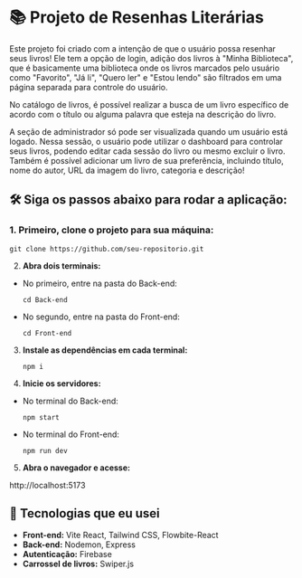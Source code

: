 # 📚 Projeto de Resenhas Literárias

Este projeto foi criado com a intenção de que o usuário possa resenhar seus livros! Ele tem a opção de login, adição dos livros à "Minha Biblioteca", que é basicamente uma biblioteca onde os livros marcados pelo usuário como "Favorito", "Já li", "Quero ler" e "Estou lendo" são filtrados em uma página separada para controle do usuário.

No catálogo de livros, é possível realizar a busca de um livro específico de acordo com o título ou alguma palavra que esteja na descrição do livro.

A seção de administrador só pode ser visualizada quando um usuário está logado. Nessa sessão, o usuário pode utilizar o dashboard para controlar seus livros, podendo editar cada sessão do livro ou mesmo excluir o livro. Também é possível adicionar um livro de sua preferência, incluindo título, nome do autor, URL da imagem do livro, categoria e descrição!


## 🛠️ Siga os passos abaixo para rodar a aplicação:

### 1. Primeiro, clone o projeto para sua máquina:

```
git clone https://github.com/seu-repositorio.git

```


2. **Abra dois terminais:**

- No primeiro, entre na pasta do Back-end:

  ```
  cd Back-end
  
  ```

- No segundo, entre na pasta do Front-end:

  ```
  cd Front-end
  
  ```

3. **Instale as dependências em cada terminal:**

     ```
    npm i
     
     ```


4. **Inicie os servidores:**

- No terminal do Back-end:

  ```
  npm start
  
  ```

- No terminal do Front-end:

  ```
  npm run dev
  
  ```

5. **Abra o navegador e acesse:**

http://localhost:5173

## 🚀 Tecnologias que eu usei

- **Front-end:** Vite React, Tailwind CSS, Flowbite-React
- **Back-end:** Nodemon, Express 
- **Autenticação:** Firebase
- **Carrossel de livros:** Swiper.js


